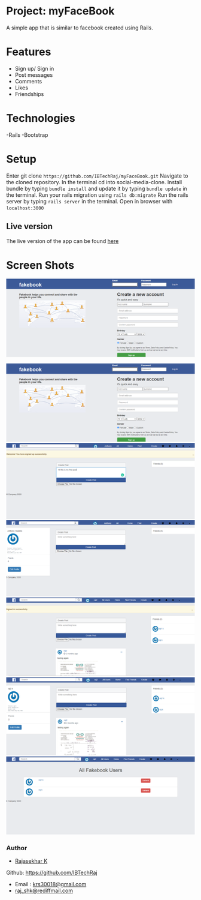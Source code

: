 # Project: myFaceBook
A simple app that is similar to facebook created using Rails.

# Features

- Sign up/ Sign in
- Post messages
- Comments
- Likes
- Friendships

# Technologies

-Rails
-Bootstrap

# Setup

Enter git clone ``` https://github.com/IBTechRaj/myFaceBook.git ```
Navigate to the cloned repository.
In the terminal cd into social-media-clone.
Install bundle by typing ``` bundle install ``` and update it by typing ```bundle update``` in the terminal.
Run your rails migration using ``` rails db:migrate ```
Run the rails server by typing ```rails server``` in the terminal.
Open in browser with ```localhost:3000```

## Live version 
The live version of the app can be found [here](https://rajfakebook.herokuapp.com)

# Screen Shots

![fakebook 1](/images/fakebook1.png)

![fakebook 1](/images/fakebook1.png)
![fakebook 2](/images/fakebook2.png)
![fakebook 3](/images/fakebook3.png)
![fakebook 4](/images/fakebook4.png)
![fakebook 5](/images/fakebook5.png)
![fakebook 6](/images/fakebook6.png)

### Author

* [Rajasekhar K ](https://github.com/IBTechRaj)

Github: https://github.com/IBTechRaj
- Email : krs30018@gmail.com
- raj_shk@rediffmail.com

